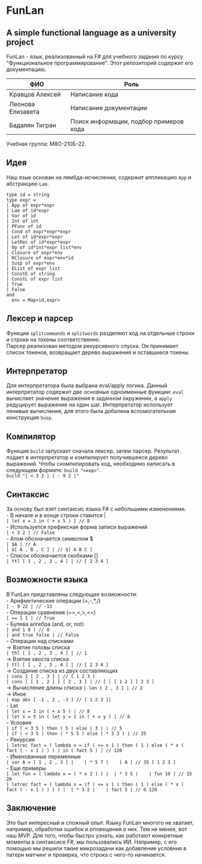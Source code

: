 # FunLan
A simple functional language as a university project
---
FunLan - язык, реализованный на F# для учебного задания по курсу "Функциональное программирование". Этот репозиторий содержит его документацию.  

| ФИО | Роль |
| ----------- | ----------- |
| Кравцов Алексей    | Написание кода   |
| Леонова Елизавета   | Написание документации   |
| Бадалян Тигран    | Поиск информации, подбор примеров кода   |

Учебная группа: М8О-210Б-22.

## Идея
Наш язык основан на лямбда-исчислении, содержит аппликацию `App` и абстракцию `Lam`.

```F#
type id = string 
type expr = 
| App of expr*expr 
| Lam of id*expr 
| Var of id 
| Int of int 
| PFunc of id 
| Cond of expr*expr*expr 
| Let of id*expr*expr 
| LetRec of id*expr*expr 
| Op of id*int*expr list*env 
| Closure of expr*env 
| RClosure of expr*env*id 
| Susp of expr*env 
| EList of expr list 
| ConstE of string 
| ConstL of expr list 
| True 
| False 
and 
  env = Map<id,expr> 
```
## Лексер и парсер
Функции `splitcommands` и `splitwords` разделяют код на отдельные строки и строки на токены соответственно.  
Парсер реализован методом рекурсивного спуска. Он принимает список токенов, возвращает дерево выражения и оставшиеся токены.

## Интерпретатор
Для интерпретатора была выбрана eval/apply логика. Данный интерпретатор содержит две основные одноименные функции: `eval` вычисляет значение выражения в заданном окружении, а `apply` редуцирует выражение на один шаг. Интерпретатор использует ленивые вычисления, для этого была добалена вспомогательная конструкция `Susp`.

## Компилятор
Функция `build` запускает сначала лексер, затем парсер. Результат подает в интерпретатор и компилирует получившееся дерево выражений. Чтобы скомпилировать код, необходимо написать в следующем формате: `build "<код>"`.  
`build "| < 3 2 | | - 9 2 |" `

## Синтаксис
За основу был взят синтаксис языка F# с небольшими изменениями.  
    - В начале и в конце строки ставится |  
    `| let x = 3 in ( + x 5 ) | // 8`  
    - Используется префиксная форма записи выражений  
    `| < 3 2 | // False`   
    - Атом обозначается символом $   
    `| $A | // A`   
    `| $[ A , B , C ] | // $[ A B C ]`  
    - Список обозначается скобками []  
    `| ttl [ 1 , 2 , 3 , 4 ] | // [ 2 3 4 ]`

## Возможности языка
В FunLan представлены следующие возможности:  
    - Арифметические операции (+,-,*,/)  
    `| - 9 22 | // -13`  
    - Операции сравнения (==,<,>,<=)  
    `| == 1 1 | // True`  
    - Булева алгебра (and, or, not)  
    `| and 1 0 | // 0`  
    `| and true false | // False`  
    - Операции над списками  
    -> Взятие головы списка  
    `| thl [ 1 , 2 , 3 , 4 ] | // 1`  
    -> Взятие хвоста списка  
    `| ttl [ 1 , 2 , 3 , 4 ] | // [ 2 3 4 ]`  
    -> Создание списка из двух составляющих   
    `| cons 1 [ 2 , 3 ] | // [ 1 2 3 ]`  
    `| cons [ [ 1 , 2 ] ] [ 2 , 3 ] | // [ [ [ 1 2 ] ] 2 3 ]`  
    -> Вычисление длины списка
    `| len [ 2 , 3 ] | // 2`  
    -> Иное  
    `| map abs [ -1 , 2 , -3 ] // [ 1 2 3 ]|`  
    - Let  
    `| let x = 3 in ( + x 5 ) | // 8`  
    `| let x = 5 in ( let y = 1 in ( + x y ) | // 6`  
    - Условия  
    `| if ( < 3 5 ) then ( 5 ) else ( 3 ) | // 5`  
    `| if ( < 3 5 ) then ( * 5 5 ) else ( * 3 3 ) | // 25`    
    - Рекурсия  
    `| letrec fact = ( lambda x = if ( <= x 1 ) then ( 1 ) else ( * x ( fact ( - x 1 ) ) ) ) in ( fact 5 ) | // 120`  
    - Именованные переменные  
    `| var A = [ 1 , 2 , 3 ] |    | * 5 7 |    | A | // 35 [ 1 2 3 ]`  
    - Еще примеры  
    `| let fun = ( lambda x = ( * x 2 ) ) |  | * 3 5 |    | fun 10 | // 15 20`  
    `| letrec fact = ( lambda x = if ( <= x 1 ) then ( 1 ) else ( * x ( fact ( - x 1 ) ) ) ) |  | * 3 2 |    | fact 5 | // 6 120`  
    
## Заключение
Это был интересный и сложный опыт. Языку FunLan многого не хватает, например, обработки ошибок и оповещения о них. Тем не менее, вот наш MVP. Для того, чтобы быстро узнать, как работают конкретные моменты в синтаксисе F#, мы пользовались ИИ. Например, с его помощью мы решили такие микрозадачи как добавление условния в патерн матчинг и проверка, что строка с чего-то начинается.
